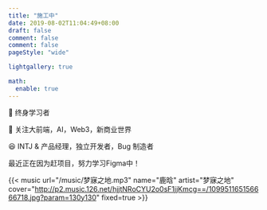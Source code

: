 ```yaml
---
title: "施工中"
date: 2019-08-02T11:04:49+08:00
draft: false
comment: false
comment: false
pageStyle: "wide"

lightgallery: true

math:
  enable: true
---
```


🥁 终身学习者

🚀 关注大前端，AI，Web3，新商业世界

😆 INTJ & 产品经理，独立开发者，Bug 制造者

最近正在因为赶项目，努力学习Figma中！

{{< music url="/music/梦寐之地.mp3" name="鹿晗" artist="梦寐之地" cover="http://p2.music.126.net/hjjtNRoCYU2o0sF1jjKmcg==/109951165156666718.jpg?param=130y130" fixed=true >}}